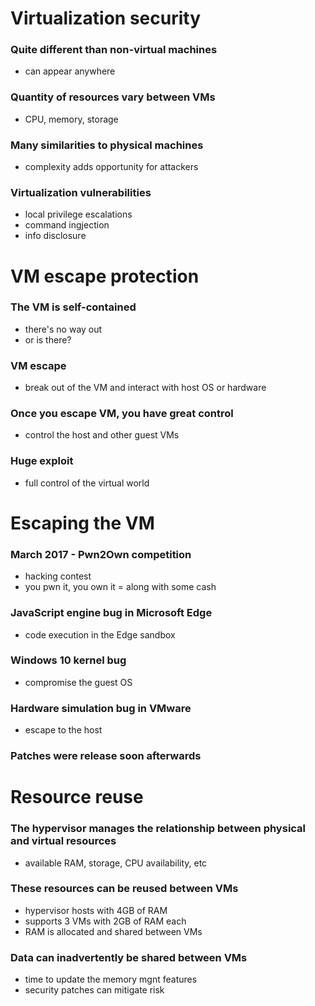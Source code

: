 # Virtualization security
### Quite different than non-virtual machines
- can appear anywhere
### Quantity of resources vary between VMs
- CPU, memory, storage
### Many similarities to physical machines
- complexity adds opportunity for attackers
### Virtualization vulnerabilities
- local privilege escalations
- command ingjection
- info disclosure
# VM escape protection
### The VM is self-contained
- there's no way out
- or is there?
### VM escape
- break out of the VM and interact with host OS or hardware
### Once you escape VM, you have great control
- control the host and other guest VMs
### Huge exploit
- full control of the virtual world
# Escaping the VM
### March 2017 - Pwn2Own competition
- hacking contest
- you pwn it, you own it = along with some cash
### JavaScript engine bug in Microsoft Edge
- code execution in the Edge sandbox
### Windows 10 kernel bug
- compromise the guest OS
### Hardware simulation bug in VMware
- escape to the host
### Patches were release soon afterwards
# Resource reuse
### The hypervisor manages the relationship between physical and virtual resources
- available RAM, storage, CPU availability, etc
### These resources can be reused between VMs
- hypervisor hosts with 4GB of RAM
- supports 3 VMs with 2GB of RAM each
- RAM is allocated and shared between VMs
### Data can inadvertently be shared between VMs
- time to update the memory mgnt features
- security patches can mitigate risk
